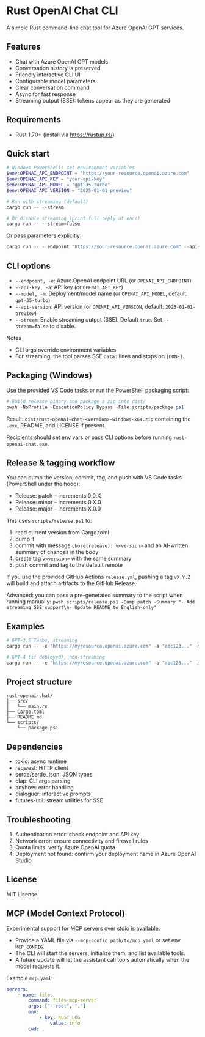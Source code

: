 # Rust OpenAI Chat CLI

A simple Rust command-line chat tool for Azure OpenAI GPT services.

## Features

- Chat with Azure OpenAI GPT models
- Conversation history is preserved
- Friendly interactive CLI UI
- Configurable model parameters
- Clear conversation command
- Async for fast response
- Streaming output (SSE): tokens appear as they are generated

## Requirements

- Rust 1.70+ (install via https://rustup.rs/)

## Quick start

```powershell
# Windows PowerShell: set environment variables
$env:OPENAI_API_ENDPOINT = "https://your-resource.openai.azure.com"
$env:OPENAI_API_KEY = "your-api-key"
$env:OPENAI_API_MODEL = "gpt-35-turbo"
$env:OPENAI_API_VERSION = "2025-01-01-preview"

# Run with streaming (default)
cargo run -- --stream

# Or disable streaming (print full reply at once)
cargo run -- --stream=false
```

Or pass parameters explicitly:

```powershell
cargo run -- --endpoint "https://your-resource.openai.azure.com" --api-key "your-api-key" --model "your-deployment-name" --api-version "2025-01-01-preview" --stream
```

## CLI options

- `--endpoint, -e`: Azure OpenAI endpoint URL (or `OPENAI_API_ENDPOINT`)
- `--api-key, -a`: API key (or `OPENAI_API_KEY`)
- `--model, -m`: Deployment/model name (or `OPENAI_API_MODEL`, default: `gpt-35-turbo`)
- `--api-version`: API version (or `OPENAI_API_VERSION`, default: `2025-01-01-preview`)
- `--stream`: Enable streaming output (SSE). Default `true`. Set `--stream=false` to disable.

Notes
- CLI args override environment variables.
- For streaming, the tool parses SSE `data:` lines and stops on `[DONE]`.

## Packaging (Windows)

Use the provided VS Code tasks or run the PowerShell packaging script:

```powershell
# Build release binary and package a zip into dist/
pwsh -NoProfile -ExecutionPolicy Bypass -File scripts/package.ps1
```

Result: `dist/rust-openai-chat-<version>-windows-x64.zip` containing the `.exe`, README, and LICENSE if present.

Recipients should set env vars or pass CLI options before running `rust-openai-chat.exe`.

## Release & tagging workflow

You can bump the version, commit, tag, and push with VS Code tasks (PowerShell under the hood):

- Release: patch – increments 0.0.X
- Release: minor – increments 0.X.0
- Release: major – increments X.0.0

This uses `scripts/release.ps1` to:
1) read current version from Cargo.toml
2) bump it
3) commit with message `chore(release): v<version>` and an AI-written summary of changes in the body
4) create tag `v<version>` with the same summary
5) push commit and tag to the default remote

If you use the provided GitHub Actions `release.yml`, pushing a tag `vX.Y.Z` will build and attach artifacts to the GitHub Release.

Advanced: you can pass a pre-generated summary to the script when running manually:
`pwsh scripts/release.ps1 -Bump patch -Summary "- Add streaming SSE support\n- Update README to English-only"`

## Examples

```powershell
# GPT-3.5 Turbo, streaming
cargo run -- -e "https://myresource.openai.azure.com" -a "abc123..." -m "gpt-35-turbo" --stream

# GPT-4 (if deployed), non-streaming
cargo run -- -e "https://myresource.openai.azure.com" -a "abc123..." -m "gpt-4" --stream=false
```

## Project structure

```
rust-openai-chat/
├── src/
│   └── main.rs
├── Cargo.toml
├── README.md
└── scripts/
	└── package.ps1
```

## Dependencies

- tokio: async runtime
- reqwest: HTTP client
- serde/serde_json: JSON types
- clap: CLI args parsing
- anyhow: error handling
- dialoguer: interactive prompts
- futures-util: stream utilities for SSE

## Troubleshooting

1. Authentication error: check endpoint and API key
2. Network error: ensure connectivity and firewall rules
3. Quota limits: verify Azure OpenAI quota
4. Deployment not found: confirm your deployment name in Azure OpenAI Studio

## License

MIT License

## MCP (Model Context Protocol)

Experimental support for MCP servers over stdio is available.

- Provide a YAML file via `--mcp-config path/to/mcp.yaml` or set env `MCP_CONFIG`.
- The CLI will start the servers, initialize them, and list available tools.
- A future update will let the assistant call tools automatically when the model requests it.

Example `mcp.yaml`:

```yaml
servers:
	- name: files
		command: files-mcp-server
		args: ["--root", "."]
		env:
			- key: RUST_LOG
				value: info
		cwd: .
```
